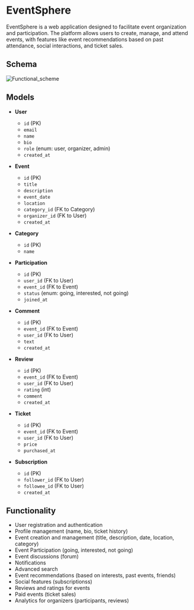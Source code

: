 # EventSphere
  EventSphere is a web application designed to facilitate event organization and participation. The platform allows users to create, manage, and attend events, with features like event recommendations based on past attendance, social interactions, and ticket sales.

## Schema
![Functional_scheme](https://github.com/user-attachments/assets/2346d012-2e8d-4346-acb7-413365259f2d)


## Models
- **User**  
  - `id` (PK)  
  - `email`  
  - `name`  
  - `bio`  
  - `role` (enum: user, organizer, admin)  
  - `created_at`

- **Event**  
  - `id` (PK)  
  - `title`  
  - `description`  
  - `event_date`  
  - `location`  
  - `category_id` (FK to Category)  
  - `organizer_id` (FK to User)  
  - `created_at`

- **Category**  
  - `id` (PK)  
  - `name`

- **Participation**  
  - `id` (PK)  
  - `user_id` (FK to User)  
  - `event_id` (FK to Event)  
  - `status` (enum: going, interested, not going)  
  - `joined_at`

- **Comment**  
  - `id` (PK)  
  - `event_id` (FK to Event)  
  - `user_id` (FK to User)  
  - `text`  
  - `created_at`

- **Review**  
  - `id` (PK)  
  - `event_id` (FK to Event)  
  - `user_id` (FK to User)  
  - `rating` (int)  
  - `comment`  
  - `created_at`

- **Ticket**  
  - `id` (PK)  
  - `event_id` (FK to Event)  
  - `user_id` (FK to User)  
  - `price`  
  - `purchased_at`

- **Subscription**  
  - `id` (PK)  
  - `follower_id` (FK to User)  
  - `followee_id` (FK to User)  
  - `created_at`

## Functionality
- User registration and authentication
- Profile management (name, bio, ticket history)
- Event creation and management (title, description, date, location, category)
- Event Participation  (going, interested, not going)
- Event discussions (forum)
- Notifications
- Advanced search
- Event recommendations (based on interests, past events, friends)
- Social features (subscriptionss)
- Reviews and ratings for events 
- Paid events (ticket sales)
- Analytics for organizers (participants, reviews)
